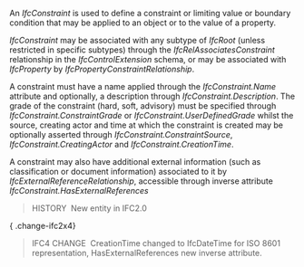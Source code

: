 ﻿An _IfcConstraint_ is used to define a constraint or limiting value or boundary condition that may be applied to an object or to the value of a property.

_IfcConstraint_ may be associated with any subtype of _IfcRoot_ (unless restricted in specific subtypes) through the _IfcRelAssociatesConstraint_ relationship in the _IfcControlExtension_ schema, or may be associated with _IfcProperty_ by _IfcPropertyConstraintRelationship_.

A constraint must have a name applied through the _IfcConstraint.Name_ attribute and optionally, a description through _IfcConstraint.Description_. The grade of the constraint (hard, soft, advisory) must be specified through _IfcConstraint.ConstraintGrade_ or _IfcConstraint.UserDefinedGrade_ whilst the source, creating actor and time at which the constraint is created may be optionally asserted through _IfcConstraint.ConstraintSource_, _IfcConstraint.CreatingActor_ and _IfcConstraint.CreationTime_.

A constraint may also have additional external information (such as classification or document information) associated to it by _IfcExternalReferenceRelationship_, accessible through inverse attribute _IfcConstraint.HasExternalReferences_

> HISTORY&nbsp; New entity in IFC2.0

{ .change-ifc2x4}
> IFC4 CHANGE&nbsp; CreationTime changed to IfcDateTime for ISO 8601 representation, HasExternalReferences new inverse attribute.